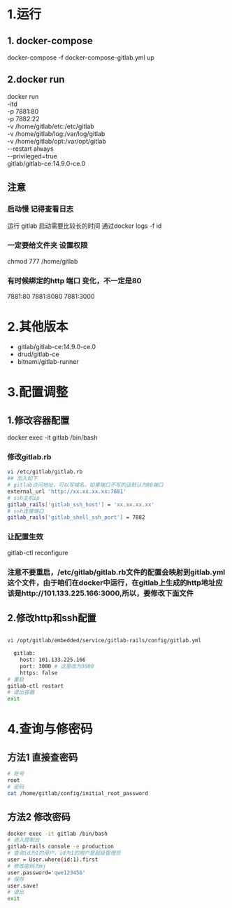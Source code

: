 # 1.运行 
## 1. docker-compose
docker-compose -f docker-compose-gitlab.yml up

## 2.docker run 
docker run \
 -itd  \
 -p 7881:80 \
 -p 7882:22 \
 -v /home/gitlab/etc:/etc/gitlab  \
 -v /home/gitlab/log:/var/log/gitlab \
 -v /home/gitlab/opt:/var/opt/gitlab \
 --restart always \
 --privileged=true \
gitlab/gitlab-ce:14.9.0-ce.0

## 注意
### 启动慢 记得查看日志
运行 gitlab 启动需要比较长的时间  通过docker logs -f id 

###  一定要给文件夹 设置权限
chmod 777 /home/gitlab 

### 有时候绑定的http 端口 变化，不一定是80
7881:80 
7881:8080
7881:3000



# 2.其他版本
- gitlab/gitlab-ce:14.9.0-ce.0
- drud/gitlab-ce
- bitnami/gitlab-runner 

# 3.配置调整 
## 1.修改容器配置
docker exec -it gitlab /bin/bash

### 修改gitlab.rb
```sh
vi /etc/gitlab/gitlab.rb
## 加入如下
# gitlab访问地址，可以写域名。如果端口不写的话默认为80端口
external_url 'http://xx.xx.xx.xx:7881'
# ssh主机ip
gitlab_rails['gitlab_ssh_host'] = 'xx.xx.xx.xx'
# ssh连接端口
gitlab_rails['gitlab_shell_ssh_port'] = 7882
```

### 让配置生效
gitlab-ctl reconfigure

### 注意不要重启，/etc/gitlab/gitlab.rb文件的配置会映射到gitlab.yml这个文件，由于咱们在docker中运行，在gitlab上生成的http地址应该是http://101.133.225.166:3000,所以，要修改下面文件

## 2.修改http和ssh配置
```sh

vi /opt/gitlab/embedded/service/gitlab-rails/config/gitlab.yml

  gitlab:
    host: 101.133.225.166
    port: 3000 # 这里改为3000
    https: false
# 重启
gitlab-ctl restart
# 退出容器
exit
```

# 4.查询与修密码

## 方法1 直接查密码
```sh
# 账号
root 
# 密码
cat /home/gitlab/config/initial_root_password

```

## 方法2 修改密码
```sh
docker exec -it gitlab /bin/bash
# 进入控制台
gitlab-rails console -e production
# 查询id为1的用户，id为1的用户是超级管理员
user = User.where(id:1).first
# 修改密码为mj
user.password='qwe123456'
# 保存
user.save!
# 退出
exit
```